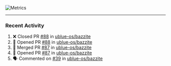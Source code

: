 ![Metrics](https://metrics.lecoq.io/KyleGospo?template=classic&base=header%2C%20activity%2C%20community%2C%20repositories%2C%20metadata&base.indepth=false&base.hireable=false&base.skip=false&config.timezone=America%2FLos_Angeles)

---
### Recent Activity
<!--START_SECTION:activity-->
1. ❌ Closed PR [#88](https://github.com/ublue-os/bazzite/pull/88) in [ublue-os/bazzite](https://github.com/ublue-os/bazzite)
2. 💪 Opened PR [#88](https://github.com/ublue-os/bazzite/pull/88) in [ublue-os/bazzite](https://github.com/ublue-os/bazzite)
3. 🎉 Merged PR [#87](https://github.com/ublue-os/bazzite/pull/87) in [ublue-os/bazzite](https://github.com/ublue-os/bazzite)
4. 💪 Opened PR [#87](https://github.com/ublue-os/bazzite/pull/87) in [ublue-os/bazzite](https://github.com/ublue-os/bazzite)
5. 🗣 Commented on [#39](https://github.com/ublue-os/bazzite/pull/39#issuecomment-1657039723) in [ublue-os/bazzite](https://github.com/ublue-os/bazzite)
<!--END_SECTION:activity-->
